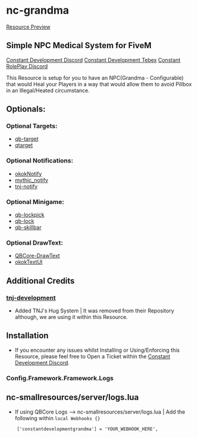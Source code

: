 # nc-grandma

[Resource Preview](https://www.youtube.com/watch?v=NfV0mwMih3g)

## Simple NPC Medical System for FiveM

[Constant Development Discord](https://discord.gg/nchub)
[Constant Development Tebex](https://constant-development.tebex.io/)
[Constant RolePlay Discord](https://discord.gg/nchub)

This Resource is setup for you to have an NPC(Grandma - Configurable) that would Heal your Players in a way that would allow them to avoid Pillbox in an Illegal/Heated circumstance.

## Optionals:

### Optional Targets:

- [qb-target](https://github.com/Renewed-Scripts/qb-target)
- [qtarget](https://github.com/overextended/qtarget)

### Optional Notifications:

- [okokNotify](https://okok.tebex.io/package/4724993)
- [mythic_notify](https://github.com/wowpanda/mythic_notify)
- [tnj-notify](https://github.com/tnj-development/tnj-notify)

### Optional Minigame:

- [qb-lockpick](https://github.com/Project-Sloth/qb-lockpick)
- [qb-lock](https://github.com/Nathan-FiveM/qb-lock)
- [qb-skillbar](https://github.com/qbcore-framework/qb-skillbar)

### Optional DrawText:

- [QBCore-DrawText](https://github.com/qbcore-framework/nchub)
- [okokTextUI](https://okok.tebex.io/package/4725001)

## Additional Credits

### [tnj-development](https://github.com/tnj-development)

* Added TNJ's Hug System | It was removed from their Repository although, we are using it within this Resource.

## Installation

* If you encounter any issues whilst Installing or Using/Enforcing this Resource, please feel free to Open a Ticket within the [Constant Development Discord](https://discord.gg/gSQbshCNv4).

### Config.Framework.Framework.Logs
## nc-smallresources/server/logs.lua
* If using QBCore Logs --> nc-smallresources/server/logs.lua | Add the following within ```local Webhooks {}```
```
    ['constantdevelopmentgrandma'] = 'YOUR_WEBHOOK_HERE',
```
